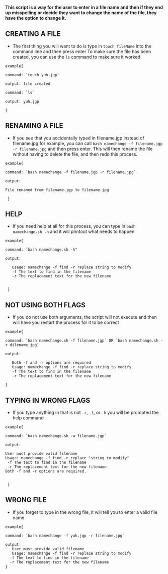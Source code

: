 **This script is a way for the user to enter in a file name and then if they end up 
misspelling or decide they want to change the name of the file, they have the option to change it.**

## CREATING A FILE
- The first thing you will want to do is type in `touch fileName` into the command line and then press enter
To make sure the file has been created, you can use the `ls` command to make sure it worked

``` 
example{

command: `touch yuh.jgp`

output: file created

command: `ls`

output: yuh.jgp

}
```

## RENAMING A FILE
- If you see that you accidentally typed in filename.jgp instead of filename.jpg for example, 
you can call `bash namechange -f filename.jgp -r filename.jpg`   and then press enter. This
will then rename the file without having to delete the file, and then redo this process.

```
example{

command: `bash namechange -f filename.jgp -r filename.jpg`

output: 

File renamed from filename.jgp to filename.jpg

 }
```

## HELP
- If you need help at all for this process, you can type in `bash namechange.sh -h`
and it will printout what needs to happen

```
example{

command: `bash namechange.sh -h"

output: 

   Usage: namechange -f find -r replace string to modify
   -f The text to find in the filename
   -r The replacement text for the new filename


 }
```

 ## NOT USING BOTH FLAGS
- If you do not use both arguments, the script will not execute and then will have you restart the process for it to be correct

```
example{

command: `bash namechange.sh -f filename.jgp` OR `bash namechange.sh -r dilename.jpg`

output:

   Both -f and -r options are required
   Usage: namechange -f find -r replace string to modify
   -f The text to find in the filename
   -r The replacement text for the new filename

}
```

## TYPING IN WRONG FLAGS
- If you type anything in that is not `-r`, `-f`, or `-h` you will be prompted the help command

```
example{

command: `bash namechange.sh -w filename.jgp`

output:

User must provide valid filename
Usage: namechange -f find -r replace "string to modify"
 -f The text to find in the filename
 -r The replacement text for the new filename
Both -f and -r options are required.


 }

 ```


## WRONG FILE
- If you forget to type in the wrong file, it will tell you to enter a valid file name

 ```
 example{

 command: `bash namechange -f yuh.jgp -r filename.jpg`

 output: 
    User must provide valid filename
    Usage: namechange -f find -r replace string to modify
   -f The text to find in the filename
   -r The replacement text for the new filename
}
```

